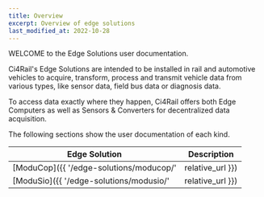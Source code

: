 ```yaml
---
title: Overview
excerpt: Overview of edge solutions
last_modified_at: 2022-10-28
---
```


WELCOME to the Edge Solutions user documentation.

Ci4Rail's Edge Solutions are intended to be installed in rail and automotive vehicles to acquire, transform, process and transmit vehicle data from various types, like sensor data, field bus data or diagnosis data.

To access data exactly where they happen, Ci4Rail offers both Edge Computers as well as Sensors & Converters for decentralized data acquisition.

The following sections show the user documentation of each kind.


| Edge Solution                           | Description      |
| --------------------------------------- | ---------------- |
| [ModuCop]({{ '/edge-solutions/moducop/' | relative_url }}) | Flexible modular space saving computer system which adapts to all vehicle interfaces |
| [ModuSio]({{ '/edge-solutions/modusio/' | relative_url }}) | Smart IP based Remote I/O                                                            |
